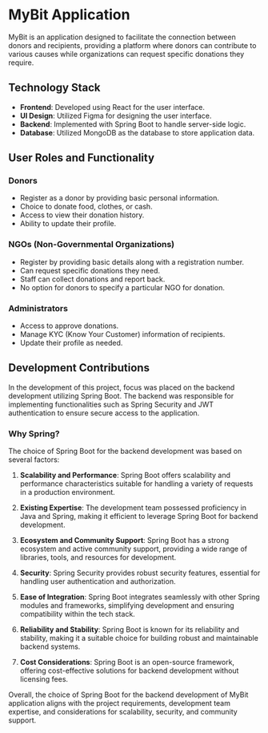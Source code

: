 # MyBit Application

MyBit is an application designed to facilitate the connection between donors and recipients, providing a platform where donors can contribute to various causes while organizations can request specific donations they require.

## Technology Stack

- **Frontend**: Developed using React for the user interface.
- **UI Design**: Utilized Figma for designing the user interface.
- **Backend**: Implemented with Spring Boot to handle server-side logic.
- **Database**: Utilized MongoDB as the database to store application data.

## User Roles and Functionality

### Donors
- Register as a donor by providing basic personal information.
- Choice to donate food, clothes, or cash.
- Access to view their donation history.
- Ability to update their profile.

### NGOs (Non-Governmental Organizations)
- Register by providing basic details along with a registration number.
- Can request specific donations they need.
- Staff can collect donations and report back.
- No option for donors to specify a particular NGO for donation.

### Administrators
- Access to approve donations.
- Manage KYC (Know Your Customer) information of recipients.
- Update their profile as needed.

## Development Contributions

In the development of this project, focus was placed on the backend development utilizing Spring Boot. The backend was responsible for implementing functionalities such as Spring Security and JWT authentication to ensure secure access to the application.

### Why Spring?

The choice of Spring Boot for the backend development was based on several factors:

1. **Scalability and Performance**: Spring Boot offers scalability and performance characteristics suitable for handling a variety of requests in a production environment.
   
2. **Existing Expertise**: The development team possessed proficiency in Java and Spring, making it efficient to leverage Spring Boot for backend development.

3. **Ecosystem and Community Support**: Spring Boot has a strong ecosystem and active community support, providing a wide range of libraries, tools, and resources for development.

4. **Security**: Spring Security provides robust security features, essential for handling user authentication and authorization.

5. **Ease of Integration**: Spring Boot integrates seamlessly with other Spring modules and frameworks, simplifying development and ensuring compatibility within the tech stack.

6. **Reliability and Stability**: Spring Boot is known for its reliability and stability, making it a suitable choice for building robust and maintainable backend systems.

7. **Cost Considerations**: Spring Boot is an open-source framework, offering cost-effective solutions for backend development without licensing fees.

Overall, the choice of Spring Boot for the backend development of MyBit application aligns with the project requirements, development team expertise, and considerations for scalability, security, and community support.
